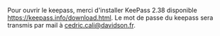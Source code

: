 Pour ouvrir le keepass, merci d'installer KeePass 2.38 disponible https://keepass.info/download.html.
Le mot de passe du keepass sera transmis par mail à cedric.cali@davidson.fr.